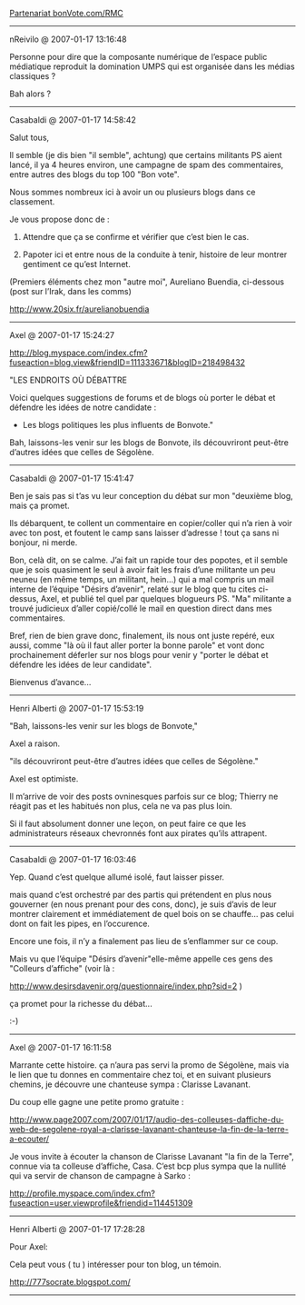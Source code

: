 [Partenariat bonVote.com/RMC](../../../2007/1/partenariat-bonvotecomrmc.md)

---
nReivilo @ 2007-01-17 13:16:48

Personne pour dire que la composante numérique de l’espace public médiatique reproduit la domination UMPS qui est organisée dans les médias classiques ? 

Bah alors ?

---

Casabaldi @ 2007-01-17 14:58:42

Salut tous,

Il semble (je dis bien "il semble", achtung) que certains militants PS aient lancé, il ya 4 heures environ, une campagne de spam des commentaires, entre autres des blogs du top 100 "Bon vote".

Nous sommes nombreux ici à avoir un ou plusieurs blogs dans ce classement.

Je vous propose donc de :

1. Attendre que ça se confirme et vérifier que c’est bien le cas.

2. Papoter ici et entre nous de la conduite à tenir, histoire de leur montrer gentiment ce qu’est Internet.

(Premiers éléments chez mon "autre moi", Aureliano Buendia, ci-dessous (post sur l’Irak, dans les comms)

http://www.20six.fr/aurelianobuendia

---

Axel @ 2007-01-17 15:24:27

http://blog.myspace.com/index.cfm?fuseaction=blog.view&friendID=111333671&blogID=218498432

"LES ENDROITS OÙ DÉBATTRE

Voici quelques suggestions de forums et de blogs où porter le débat et défendre les idées de notre candidate :

- Les blogs politiques les plus influents de Bonvote."

Bah, laissons-les venir sur les blogs de Bonvote, ils découvriront peut-être d’autres idées que celles de Ségolène.

---

Casabaldi @ 2007-01-17 15:41:47

Ben je sais pas si t’as vu leur conception du débat sur mon "deuxième blog, mais ça promet.

Ils débarquent, te collent un commentaire en copier/coller qui n’a rien à voir avec ton post, et foutent le camp sans laisser d’adresse ! tout ça sans ni bonjour, ni merde.

Bon, celà dit, on se calme. J’ai fait un rapide tour des popotes, et il semble que je sois quasiment le seul à avoir fait les frais d’une militante un peu neuneu (en même temps, un militant, hein...) qui a mal compris un mail interne de l’équipe "Désirs d’avenir", relaté sur le blog que tu cites ci-dessus, Axel, et publié tel quel par quelques blogueurs PS. "Ma" militante a trouvé judicieux d’aller copié/collé le mail en question direct dans mes commentaires.

Bref, rien de bien grave donc, finalement, ils nous ont juste repéré, eux aussi, comme "là où il faut aller porter la bonne parole" et vont donc prochainement déferler sur nos blogs pour venir y "porter le débat et défendre les idées de leur candidate".

Bienvenus d’avance...

---

Henri Alberti @ 2007-01-17 15:53:19

"Bah, laissons-les venir sur les blogs de Bonvote," 

Axel a raison.

"ils découvriront peut-être d’autres idées que celles de Ségolène."

Axel est optimiste.

Il m’arrive de voir des posts ovninesques parfois sur ce blog; Thierry ne réagit pas et les habitués non plus, cela ne va pas plus loin. 

Si il faut absolument donner une leçon, on peut faire ce que les administrateurs réseaux chevronnés font aux pirates qu’ils attrapent.

---

Casabaldi @ 2007-01-17 16:03:46

Yep. Quand c’est quelque allumé isolé, faut laisser pisser.

mais quand c’est orchestré par des partis qui prétendent en plus nous gouverner (en nous prenant pour des cons, donc), je suis d’avis de leur montrer clairement et immédiatement de quel bois on se chauffe... pas celui dont on fait les pipes, en l’occurence.

Encore une fois, il n’y a finalement pas lieu de s’enflammer sur ce coup.

Mais vu que l’équipe "Désirs d’avenir"elle-même appelle ces gens des "Colleurs d’affiche" (voir là : 

http://www.desirsdavenir.org/questionnaire/index.php?sid=2 )

ça promet pour la richesse du débat...

:-)

---

Axel @ 2007-01-17 16:11:58

Marrante cette histoire. ça n’aura pas servi la promo de Ségolène, mais via le lien que tu donnes en commentaire chez toi, et en suivant plusieurs chemins, je découvre une chanteuse sympa : Clarisse Lavanant.

Du coup elle gagne une petite promo gratuite :

http://www.page2007.com/2007/01/17/audio-des-colleuses-daffiche-du-web-de-segolene-royal-a-clarisse-lavanant-chanteuse-la-fin-de-la-terre-a-ecouter/

Je vous invite à écouter la chanson de Clarisse Lavanant "la fin de la Terre", connue via ta colleuse d’affiche, Casa. C’est bcp plus sympa que la nullité qui va servir de chanson de campagne à Sarko : 

http://profile.myspace.com/index.cfm?fuseaction=user.viewprofile&friendid=114451309

---

Henri Alberti @ 2007-01-17 17:28:28

Pour Axel:

Cela peut vous ( tu ) intéresser pour ton blog, un témoin.

http://777socrate.blogspot.com/

---

